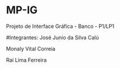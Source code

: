 # MP-IG
Projeto de Interface Gráfica - Banco - P1/LP1

#Integrantes:
  José Junio da Silva Calú 

  Monaly Vital Correia

  Raí Lima Ferreira
